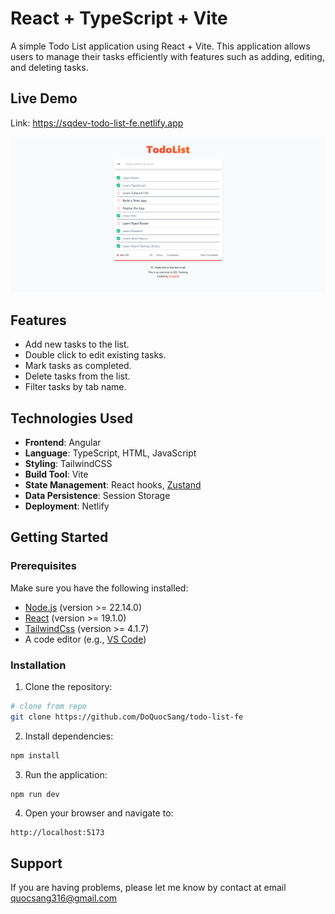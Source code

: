 # React + TypeScript + Vite

A simple Todo List application using React + Vite. This application allows users to manage their tasks efficiently with features such as adding, editing, and deleting tasks.

## Live Demo
Link: https://sqdev-todo-list-fe.netlify.app
<p align="center">
  <img src="docs/todo-list-demo.png" />
</p>

## Features
- Add new tasks to the list.
- Double click to edit existing tasks.
- Mark tasks as completed.
- Delete tasks from the list.
- Filter tasks by tab name.

## Technologies Used

- **Frontend**: Angular
- **Language**: TypeScript, HTML, JavaScript
- **Styling**: TailwindCSS
- **Build Tool**: Vite
- **State Management**: React hooks, [Zustand](https://github.com/pmndrs/zustand)
- **Data Persistence**: Session Storage
- **Deployment**: Netlify

## Getting Started

### Prerequisites

Make sure you have the following installed:

- [Node.js](https://nodejs.org/) (version >= 22.14.0)
- [React](https://angular.io/cli) (version >= 19.1.0)
- [TailwindCss](https://tailwindcss.io/cli) (version >= 4.1.7)
- A code editor (e.g., [VS Code](https://code.visualstudio.com/))

### Installation

1. Clone the repository:
```bash
# clone from repo
git clone https://github.com/DoQuocSang/todo-list-fe
```

2. Install dependencies:
```bash
npm install
```

3. Run the application:
```bash
npm run dev
```

4. Open your browser and navigate to:
```
http://localhost:5173
```

## Support
If you are having problems, please let me know by contact at email quocsang316@gmail.com
